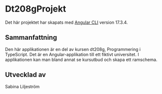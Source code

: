 # Dt208gProjekt

Det här projektet har skapats med [Angular CLI](https://github.com/angular/angular-cli) version 17.3.4.

## Sammanfattning

Den här applikationen är en del av kursen dt208g, Programmering i TypeScript. Det är en Angular-applikation till ett fiktivt universitet. I applikationen kan man bland annat se kursutbud och skapa ett ramschema.  

## Utvecklad av

Sabina Liljeström

